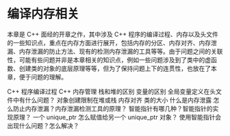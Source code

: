 # **编译内存相关**

本章是 C++ 面经的开章之作，其中涉及 C++ 程序的编译过程、内存以及头文件的一些知识点，重点在内存方面进行展开，包括内存的分区、内存对齐、内存泄漏、内存泄漏的防止方法、现有的检测内存泄漏的工具等等。由于问题之间的关联性，可能有些问题并非是本章相关的知识点，例如一些问题涉及到了类中的虚函数、创建类的对象的底层原理等等，但为了保持问题上下的连贯性，也放在了本章，便于问题的理解。

C++ 程序编译过程
C++ 内存管理
栈和堆的区别
变量的区别
全局变量定义在头文件中有什么问题？
对象创建限制在堆或栈
内存对齐
类的大小
什么是内存泄露
怎么防止内存泄漏？内存泄漏检测工具的原理？
智能指针有哪几种？智能指针的实现原理？
一个 unique_ptr 怎么赋值给另一个 unique_ptr 对象？
使用智能指针会出现什么问题？怎么解决？
